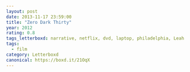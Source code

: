 ```yaml
---
layout: post 
date: 2013-11-17 23:59:00
title: "Zero Dark Thirty"
year: 2012
rating: 0.8
tags_letterboxd: narrative, netflix, dvd, laptop, philadelphia, Leah
tags:
  - film
category: Letterboxd
canonical: https://boxd.it/21OqX
---
```

